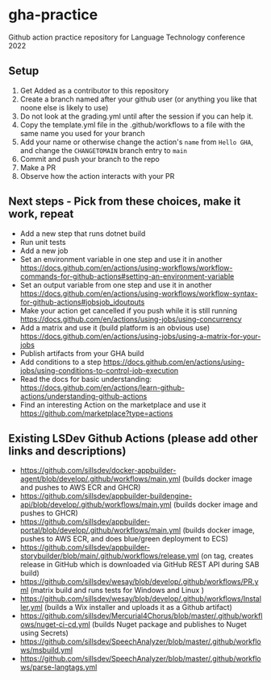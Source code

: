# gha-practice
Github action practice repository for Language Technology conference 2022

## Setup
1. Get Added as a contributor to this repository
1. Create a branch named after your github user (or anything you like that noone else is likely to use)
2. Do not look at the grading.yml until after the session if you can help it.
3. Copy the template.yml file in the .github/workflows to a file with the same name you used for your branch
4. Add your name or otherwise change the action's `name` from `Hello GHA`, and change the `CHANGETOMAIN` branch entry to `main`
5. Commit and push your branch to the repo
6. Make a PR
7. Observe how the action interacts with your PR

## Next steps - Pick from these choices, make it work, repeat
- Add a new step that runs dotnet build
- Run unit tests
- Add a new job
- Set an environment variable in one step and use it in another https://docs.github.com/en/actions/using-workflows/workflow-commands-for-github-actions#setting-an-environment-variable
- Set an output variable from one step and use it in another https://docs.github.com/en/actions/using-workflows/workflow-syntax-for-github-actions#jobsjob_idoutputs
- Make your action get cancelled if you push while it is still running https://docs.github.com/en/actions/using-jobs/using-concurrency
- Add a matrix and use it (build platform is an obvious use) https://docs.github.com/en/actions/using-jobs/using-a-matrix-for-your-jobs
- Publish artifacts from your GHA build 
- Add conditions to a step https://docs.github.com/en/actions/using-jobs/using-conditions-to-control-job-execution
- Read the docs for basic understanding: https://docs.github.com/en/actions/learn-github-actions/understanding-github-actions
- Find an interesting Action on the marketplace and use it https://github.com/marketplace?type=actions

## Existing LSDev Github Actions (please add other links and descriptions)

- https://github.com/sillsdev/docker-appbuilder-agent/blob/develop/.github/workflows/main.yml (builds docker image and pushes to AWS ECR and GHCR)
- https://github.com/sillsdev/appbuilder-buildengine-api/blob/develop/.github/workflows/main.yml (builds docker image and pushes to GHCR)
- https://github.com/sillsdev/appbuilder-portal/blob/develop/.github/workflows/main.yml (builds docker image, pushes to AWS ECR, and does blue/green deployment to ECS)
- https://github.com/sillsdev/appbuilder-storybuilder/blob/main/.github/workflows/release.yml (on tag, creates release in GitHub which is downloaded via GitHub REST API during SAB build)
- https://github.com/sillsdev/wesay/blob/develop/.github/workflows/PR.yml (matrix build and runs tests for Windows and Linux )
- https://github.com/sillsdev/wesay/blob/develop/.github/workflows/Installer.yml (builds a Wix installer and uploads it as a Github artifact)
- https://github.com/sillsdev/Mercurial4Chorus/blob/master/.github/workflows/nuget-ci-cd.yml (builds Nuget package and publishes to Nuget using Secrets)
- https://github.com/sillsdev/SpeechAnalyzer/blob/master/.github/workflows/msbuild.yml
- https://github.com/sillsdev/SpeechAnalyzer/blob/master/.github/workflows/parse-langtags.yml

